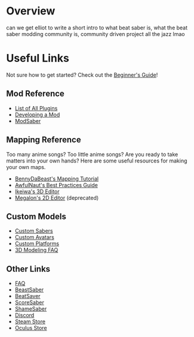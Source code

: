<!-- TITLE: Beat Saber Modding Group -->
<!-- SUBTITLE: Welcome to the Beat Saber Modding Community Wiki! -->

# Overview
can we get elliot to write a short intro to what beat saber is, what the beat saber modding community is, community driven project all the jazz lmao

# Useful Links
Not sure how to get started? Check out the [Beginner's Guide](beginners-guide)!

## Mod Reference
* [List of All Plugins](plugin-index)
* [Developing a Mod]()
* [ModSaber](https://www.modsaber.ml/)

## Mapping Reference
Too many anime songs? Too little anime songs? Are you ready to take matters into your own hands? Here are some useful resources for making your own maps.
* [BennyDaBeast's Mapping Tutorial](https://bsaber.com/benny-custom-mapping/)
* [AwfulNaut's Best Practices Guide](https://bit.ly/2LjbURw)
* [Ikeiwa's 3D Editor](https://github.com/Ikeiwa/3D-beatsaber-song-editor/releases)
* [Megalon's 2D Editor](https://github.com/megalon/BeatSaber-UnofficialTrackEditor/releases) (deprecated)

## Custom Models
* [Custom Sabers](custom-sabers)
* [Custom Avatars](custom-avatars)
* [Custom Platforms](custom-platforms)
* [3D Modeling FAQ]()

## Other Links
* [FAQ](faq)
* [BeastSaber](https://bsaber.com/)
* [BeatSaver](https://beatsaver.com/)
* [ScoreSaber](https://scoresaber.com/)
* [ShameSaber]()
* [Discord](https://discord.gg/beatsabermods)
* [Steam Store](https://store.steampowered.com/app/620980/Beat_Saber/)
* [Oculus Store](https://www.oculus.com/experiences/rift/1304877726278670/)